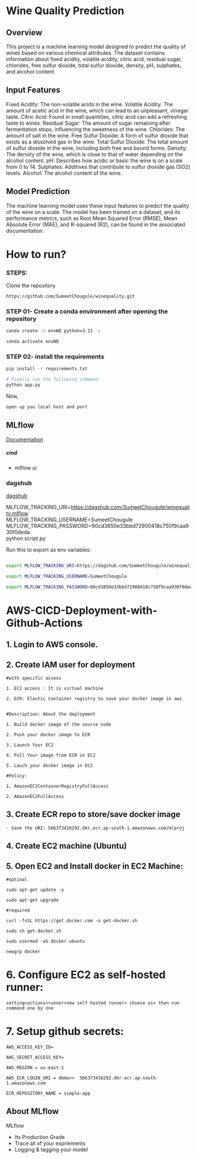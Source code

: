 # Wine Quality Prediction


## Overview

This project is a machine learning model designed to predict the quality of wines based on various chemical attributes. The dataset contains information about fixed acidity, volatile acidity, citric acid, residual sugar, chlorides, free sulfur dioxide, total sulfur dioxide, density, pH, sulphates, and alcohol content.

## Input Features

Fixed Acidity: The non-volatile acids in the wine.
Volatile Acidity: The amount of acetic acid in the wine, which can lead to an unpleasant, vinegar taste.
Citric Acid: Found in small quantities, citric acid can add a refreshing taste to wines.
Residual Sugar: The amount of sugar remaining after fermentation stops, influencing the sweetness of the wine.
Chlorides: The amount of salt in the wine.
Free Sulfur Dioxide: A form of sulfur dioxide that exists as a dissolved gas in the wine.
Total Sulfur Dioxide: The total amount of sulfur dioxide in the wine, including both free and bound forms.
Density: The density of the wine, which is close to that of water depending on the alcohol content.
pH: Describes how acidic or basic the wine is on a scale from 0 to 14.
Sulphates: Additives that contribute to sulfur dioxide gas (SO2) levels.
Alcohol: The alcohol content of the wine.

## Model Prediction

The machine learning model uses these input features to predict the quality of the wine on a scale. The model has been trained on a dataset, and its performance metrics, such as Root Mean Squared Error (RMSE), Mean Absolute Error (MAE), and R-squared (R2), can be found in the associated documentation.


# How to run?
### STEPS:

Clone the repository

```bash
https://github.com/SumeetChougule/winequality.git
```
### STEP 01- Create a conda environment after opening the repository

```bash
conda create -n envWQ python=3.11 -y
```

```bash
conda activate envWQ
```


### STEP 02- install the requirements
```bash
pip install -r requirements.txt
```


```bash
# Finally run the following command
python app.py
```

Now,
```bash
open up you local host and port
```



## MLflow

[Documentation](https://mlflow.org/docs/latest/index.html)


##### cmd
- mlflow ui

### dagshub
[dagshub](https://dagshub.com/)

MLFLOW_TRACKING_URI=https://dagshub.com/SumeetChougule/winequality.mlflow \
MLFLOW_TRACKING_USERNAME=SumeetChougule \
MLFLOW_TRACKING_PASSWORD=90cd3850e33bbd72900418c750f9caa930f0deda \
python script.py

Run this to export as env variables:

```bash

export MLFLOW_TRACKING_URI=https://dagshub.com/SumeetChougule/winequality.mlflow

export MLFLOW_TRACKING_USERNAME=SumeetChougule

export MLFLOW_TRACKING_PASSWORD=90cd3850e33bbd72900418c750f9caa930f0deda

```



# AWS-CICD-Deployment-with-Github-Actions

## 1. Login to AWS console.

## 2. Create IAM user for deployment

	#with specific access

	1. EC2 access : It is virtual machine

	2. ECR: Elastic Container registry to save your docker image in aws


	#Description: About the deployment

	1. Build docker image of the source code

	2. Push your docker image to ECR

	3. Launch Your EC2 

	4. Pull Your image from ECR in EC2

	5. Lauch your docker image in EC2

	#Policy:

	1. AmazonEC2ContainerRegistryFullAccess

	2. AmazonEC2FullAccess

	
## 3. Create ECR repo to store/save docker image
    - Save the URI: 566373416292.dkr.ecr.ap-south-1.amazonaws.com/mlproj

	
## 4. Create EC2 machine (Ubuntu) 

## 5. Open EC2 and Install docker in EC2 Machine:
	
	
	#optinal

	sudo apt-get update -y

	sudo apt-get upgrade
	
	#required

	curl -fsSL https://get.docker.com -o get-docker.sh

	sudo sh get-docker.sh

	sudo usermod -aG docker ubuntu

	newgrp docker
	
# 6. Configure EC2 as self-hosted runner:
    setting>actions>runner>new self hosted runner> choose os> then run command one by one


# 7. Setup github secrets:

    AWS_ACCESS_KEY_ID=

    AWS_SECRET_ACCESS_KEY=

    AWS_REGION = us-east-1

    AWS_ECR_LOGIN_URI = demo>>  566373416292.dkr.ecr.ap-south-1.amazonaws.com

    ECR_REPOSITORY_NAME = simple-app




## About MLflow 
MLflow

 - Its Production Grade
 - Trace all of your expriements
 - Logging & tagging your model


